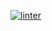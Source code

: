 [![linter](https://github.com/<HauseMaster2B2T>/<Assignment-5b-linted>/workflows/linter/badge.svg)](https://github.com/marketplace/actions/super-linter)
